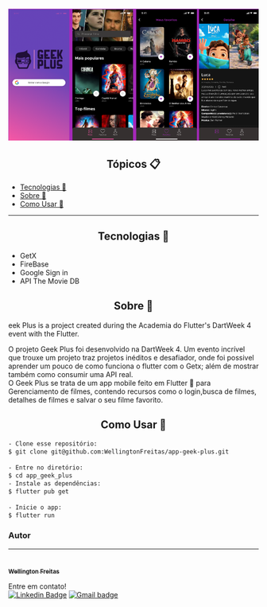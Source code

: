 
<p align="center">
   <img alt="GeekPlus" src=".github/cover.png" width="800px">
</p>


<h2 align="center">Tópicos 📋</h2>

   <p>
   

   - [Tecnologias 📖](#tecnologias-)
   - [Sobre 📖](#sobre-)
   - [Como Usar 🤔](#como-usar-)

   </p>

---
<h2 align="center">Tecnologias 📖</h2>
   
- GetX
- FireBase
- Google Sign in
- API The Movie DB


<h2 align="center">Sobre 📖</h2>
   eek Plus is a project created during the Academia do Flutter's DartWeek 4 event with the Flutter.
<p>
   O projeto Geek Plus foi desenvolvido na DartWeek 4. Um evento incrível que trouxe um projeto traz projetos inéditos e desafiador,  onde foi possivel  aprender um pouco de como funciona o flutter com o Getx; além de mostrar também como consumir uma API real. <br>
   O Geek Plus se trata de um app mobile feito em Flutter 💙 para Gerenciamento de filmes, contendo recursos como o login,busca de filmes, detalhes de filmes e salvar o seu filme favorito. <br>
</p>




<h2 align="center">Como Usar 🤔</h2>

   ```
   - Clone esse repositório:
   $ git clone git@github.com:WellingtonFreitas/app-geek-plus.git

   - Entre no diretório:
   $ cd app_geek_plus
   - Instale as dependências:
   $ flutter pub get

   - Inicie o app: 
   $ flutter run
   ```


### Autor
---

<a href="https://github.com/WellingtonFreitas">
 <img style="border-radius: 100%;" src=https://avatars.githubusercontent.com/u/72938207?s=400&u=9c4637de193798aec28c20978e83b0ff7f8b4f28&v=4" width="100px;" alt=""/>
 <br />
 <sub><b>Wellington Freitas</b></sub></a> <a> 


Entre em contato!
</br>
[![Linkedin Badge](https://img.shields.io/badge/-WellingtonFreitas-blue?style=flat-square&logo=Linkedin&logoColor=white&link=https://www.linkedin.com/in/wellington-freitas-43624283/)](https://www.linkedin.com/in/wellington-freitas-43624283/) [![Gmail badge](https://img.shields.io/badge/-wellington.m.de.freitas-red?style=flat-square&logo=Gmail&logoColor=white&link=mailto:wellington.m.de.freitas@gmail.com)](mailto:wellington.m.de.freitas@gmail.com)
